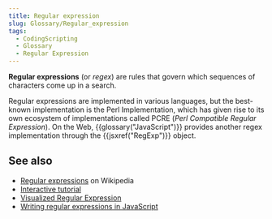 ```yaml
---
title: Regular expression
slug: Glossary/Regular_expression
tags:
  - CodingScripting
  - Glossary
  - Regular Expression
---
```

**Regular expressions** (or _regex_) are rules that govern which sequences of characters come up in a search.

Regular expressions are implemented in various languages, but the best-known implementation is the Perl Implementation, which has given rise to its own ecosystem of implementations called PCRE (_Perl Compatible Regular Expression_). On the Web, {{glossary("JavaScript")}} provides another regex implementation through the {{jsxref("RegExp")}} object.

## See also

- [Regular expressions](https://en.wikipedia.org/wiki/Regular_expressions) on Wikipedia
- [Interactive tutorial](https://regexone.com/)
- [Visualized Regular Expression](https://regexper.com/)
- [Writing regular expressions in JavaScript](/en-US/docs/Web/JavaScript/Guide/Regular_Expressions)
